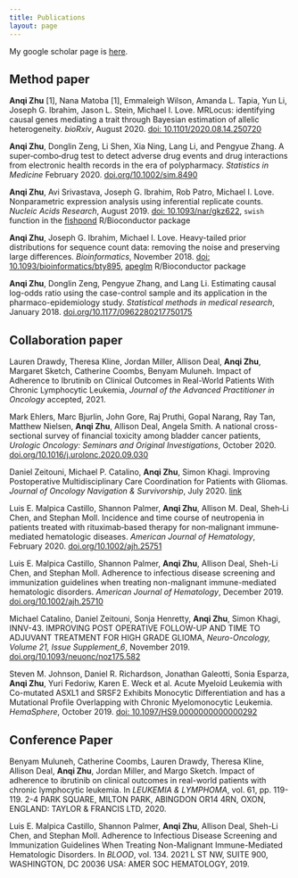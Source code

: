 ```yaml
---
title: Publications
layout: page
---
```


My google scholar page is [here](https://scholar.google.com/citations?user=zcsUPtgAAAAJ&hl=en).

<h2>Method paper</h2>

**Anqi Zhu** [1], Nana Matoba [1], Emmaleigh Wilson, Amanda L. Tapia, Yun Li,
Joseph G. Ibrahim, Jason L. Stein, Michael I. Love.
MRLocus: identifying causal genes mediating a trait through Bayesian
estimation of allelic heterogeneity.
*bioRxiv*, August 2020.
[doi: 10.1101/2020.08.14.250720](https://doi.org/10.1101/2020.08.14.250720)

**Anqi Zhu**, Donglin Zeng, Li Shen, Xia Ning, Lang Li, and Pengyue Zhang. 
A super‐combo‐drug test to detect adverse drug events and drug interactions from electronic health records in the era of polypharmacy. *Statistics in Medicine* February 2020. [doi.org/10.1002/sim.8490](https://doi.org/10.1002/sim.8490)

**Anqi Zhu**, Avi Srivastava, Joseph G. Ibrahim, Rob Patro, 
Michael I. Love.
Nonparametric expression analysis using inferential replicate counts.
*Nucleic Acids Research*, August 2019.
[doi: 10.1093/nar/gkz622](https://doi.org/10.1093/nar/gkz622),
`swish` function in the 
[fishpond](https://github.com/mikelove/fishpond) R/Bioconductor package

**Anqi Zhu**, Joseph G. Ibrahim, Michael I. Love.
Heavy-tailed prior distributions for sequence count data: removing the
noise and preserving large differences.
*Bioinformatics*, November 2018.
[doi: 10.1093/bioinformatics/bty895](https://doi.org/10.1093/bioinformatics/bty895),
[apeglm](http://bioconductor.org/packages/apeglm) R/Bioconductor package

**Anqi Zhu**, Donglin Zeng, Pengyue Zhang, and Lang Li. 
Estimating causal log-odds ratio using the case-control sample and its application in the pharmaco-epidemiology study. *Statistical methods in medical research*, January 2018. [doi.org/10.1177/0962280217750175](https://doi.org/10.1177%2F0962280217750175)

<h2>Collaboration paper</h2>

Lauren Drawdy, Theresa Kline, Jordan Miller, Allison Deal, **Anqi Zhu**, Margaret Sketch, Catherine Coombs, Benyam Muluneh.
Impact of Adherence to Ibrutinib on Clinical Outcomes in Real-World Patients With Chronic Lymphocytic Leukemia,
*Journal  of the Advanced  Practitioner in Oncology* accepted, 2021.

Mark Ehlers, Marc Bjurlin, John Gore, Raj Pruthi, Gopal Narang, Ray Tan, Matthew Nielsen, **Anqi Zhu**, Allison Deal, Angela Smith.
A national cross-sectional survey of financial toxicity among bladder cancer patients,
*Urologic Oncology: Seminars and Original Investigations*, October 2020.
[doi.org/10.1016/j.urolonc.2020.09.030](http://www.sciencedirect.com/science/article/pii/S1078143920304671)

Daniel Zeitouni, Michael P. Catalino, **Anqi Zhu**, Simon Khagi.
Improving Postoperative Multidisciplinary Care Coordination for Patients with Gliomas.
*Journal of Oncology Navigation & Survivorship*, July 2020. [link](http://jons-online.com/issues/2020/july-2020-vol-11-no-7/2992-improving-postoperative-multidisciplinary-care-coordination-for-patients-with-gliomas)

Luis E. Malpica Castillo, Shannon Palmer, **Anqi Zhu**, Allison M. Deal, Sheh‐Li Chen, and Stephan Moll. 
Incidence and time course of neutropenia in patients treated with rituximab‐based therapy for non‐malignant immune‐mediated hematologic diseases. *American Journal of Hematology*, February 2020. [doi.org/10.1002/ajh.25751](https://doi.org/10.1002/ajh.25751)

Luis E. Malpica Castillo, Shannon Palmer, **Anqi Zhu**, Allison Deal, Sheh-Li Chen, and Stephan Moll.
Adherence to infectious disease screening and immunization guidelines when treating non-malignant immune-mediated hematologic disorders. 
*American Journal of Hematology*, December 2019. [doi.org/10.1002/ajh.25710](https://doi.org/10.1002/ajh.25710)

Michael Catalino, Daniel Zeitouni, Sonja Henretty, **Anqi Zhu**, Simon Khagi, 
INNV-43. IMPROVING POST OPERATIVE FOLLOW-UP AND TIME TO ADJUVANT TREATMENT FOR HIGH GRADE GLIOMA, 
*Neuro-Oncology, Volume 21, Issue Supplement_6*, November 2019. [doi.org/10.1093/neuonc/noz175.582](https://doi.org/10.1093/neuonc/noz175.582)

Steven M. Johnson, Daniel R. Richardson, Jonathan Galeotti, Sonia Esparza, **Anqi Zhu**, Yuri Fedoriw, Karen E. Weck et al. Acute Myeloid Leukemia with Co-mutated ASXL1 and SRSF2 Exhibits Monocytic Differentiation and has a Mutational Profile Overlapping with Chronic Myelomonocytic Leukemia. 
*HemaSphere*, October 2019. [doi: 10.1097/HS9.0000000000000292](https://journals.lww.com/hemasphere/Fulltext/2019/10000/Acute_Myeloid_Leukemia_with_Co_mutated_ASXL1_and.10.aspx)

<h2>Conference Paper</h2>

Benyam Muluneh, Catherine Coombs, Lauren Drawdy, Theresa Kline, Allison Deal, **Anqi Zhu**, Jordan Miller, and Margo Sketch. Impact of adherence to ibrutinib on clinical outcomes in real-world patients with chronic lymphocytic leukemia. 
In *LEUKEMIA & LYMPHOMA*, vol. 61, pp. 119-119. 2-4 PARK SQUARE, MILTON PARK, ABINGDON OR14 4RN, OXON, ENGLAND: TAYLOR & FRANCIS LTD, 2020.

Luis E. Malpica Castillo, Shannon Palmer, **Anqi Zhu**, Allison Deal, Sheh-Li Chen, and Stephan Moll. 
Adherence to Infectious Disease Screening and Immunization Guidelines When Treating Non-Malignant Immune-Mediated Hematologic Disorders. In *BLOOD*, vol. 134. 2021 L ST NW, SUITE 900, WASHINGTON, DC 20036 USA: AMER SOC HEMATOLOGY, 2019.

